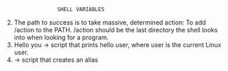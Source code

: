                      SHELL VARIABLES
2. The path to success is to take massive, determined action: To add /action to the PATH. /action should be the last directory the shell looks into when looking for a program.
1. Hello you -> script that prints hello user, where user is the current Linux user.
0. <o> -> script that creates an alias
